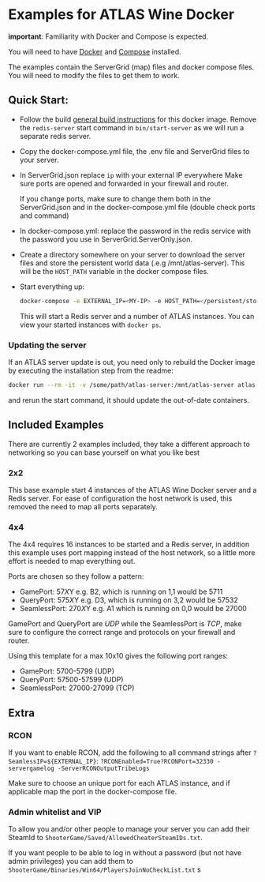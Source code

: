 # Examples for ATLAS Wine Docker

**important**: Familiarity with Docker and Compose is expected.

You will need to have [Docker](https://docs.docker.com/install/) 
and [Compose](https://docs.docker.com/compose/install/) installed.

The examples contain the ServerGrid (map) files and docker compose
files. You will need to modify the files to get them to work.

## Quick Start:

* Follow the build [general build instructions](https://github.com/linuxatlas/atlas-server-docker) for this docker image.
  Remove the `redis-server` start command in `bin/start-server` as we will
  run a separate redis server.

* Copy the docker-compose.yml file, the .env file and ServerGrid files to your server.

* In ServerGrid.json replace `ip` with your external IP everywhere
  Make sure ports are opened and forwarded in your firewall and router.

  If you change ports, make sure to change them both in the ServerGrid.json
  and in the docker-compose.yml file (double check ports and command)

* In docker-compose.yml: replace the password in the redis service with the
  password you use in ServerGrid.ServerOnly.json.

* Create a directory somewhere on your server to download the server files
  and store the persistent world data (.e.g /mnt/atlas-server).
  This will be the `HOST_PATH` variable in the docker compose files.

* Start everything up: 
  ```bash
  docker-compose -e EXTERNAL_IP=<MY-IP> -e HOST_PATH=</persistent/storage/for/atlas> -f /path/to/docker-compose.yml up -d
  ```
  This will start a Redis server and a number of ATLAS instances.
  You can view your started instances with `docker ps`.

### Updating the server
If an ATLAS server update is out, you need only to rebuild the Docker image
by executing the installation step from the readme:
```bash
docker run --rm -it -v /some/path/atlas-server:/mnt/atlas-server atlas-server
```
and rerun the start command, it should update the out-of-date containers.

## Included Examples
There are currently 2 examples included, they take a different approach to
networking so you can base yourself on what you like best

### 2x2
This base example start 4 instances of the ATLAS Wine Docker server
and a Redis server. For ease of configuration the host network is
used, this removed the need to map all ports separately.

### 4x4
The 4x4 requires 16 instances to be started and a Redis server, in
addition this example uses port mapping instead of the host network, 
so a little more effort is needed to map everything out.

Ports are chosen so they follow a pattern:
- GamePort: 57$X$Y e.g. B2, which is running on 1,1 would be 5711
- QueryPort: 575$X$Y e.g. D3, which is running on 3,2 would be 57532
- SeamlessPort: 270$X$Y e.g. A1 which is running on 0,0 would be 27000

GamePort and QueryPort are *UDP* while the SeamlessPort is *TCP*, 
make sure to configure the correct range and protocols on your firewall and router.

Using this template for a max 10x10 gives the following port ranges:
- GamePort: 5700-5799 (UDP)
- QueryPort: 57500-57599 (UDP)
- SeamlessPort: 27000-27099 (TCP)

## Extra

### RCON
If you want to enable RCON, add the following to all command strings 
after `?SeamlessIP=${EXTERNAL_IP}`: `?RCONEnabled=True?RCONPort=32330 -servergamelog -ServerRCONOutputTribeLogs`

Make sure to choose an unique port for each ATLAS instance, and if applicable
map the port in the docker-compose file.

### Admin whitelist and VIP
To allow you and/or other people to manage your server you can add
their SteamId to `ShooterGame/Saved/AllowedCheaterSteamIDs.txt`.

If you want people to be able to log in without a password (but not
have admin privileges) you can add them to `ShooterGame/Binaries/Win64/PlayersJoinNoCheckList.txt`
s